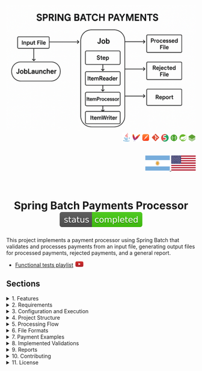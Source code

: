 <div align = "center">
  <img src="./src/main/resources/static/img/spring_batch_payments.png" >
</div>


  <div align="right">
    <img width="24" height="24" src="./src/main/resources/static/icons/backend/java/png/java.png" />
    <img width="20" height="20" src="./src/main/resources/static/icons/devops/png/maven.png" />
    <img width="22" height="22" src="./src/main/resources/static/icons/devops/png/postman.png" />
    <img width="22" height="22" src="./src/main/resources/static/icons/devops/png/git.png" />
    <img width="20" height="20" src="./src/main/resources/static/icons/backend/java/png/junit.png" />
    <img width="20" height="20" src="./src/main/resources/static/icons/devops/png/swagger.png" /> 
    <img width="20" height="20" src="./src/main/resources/static/icons/backend/java/png/spring-boot.png" /> 
    <img width="20" height="20" src="./src/main/resources/static/icons/backend/java/png/spring-batch.png" />    
  </div>


<br>

<br>


<div align="right"> 
  <a href="https://github.com/andresWeitzel/Spring_Batch_Processing_Payments/blob/master/src/main/resources/static/translation/README.es.md">
    <img width="65" height="40" src="./src/main/resources/static/icons/translation/arg-flag.jpg" />
  </a> 
  <a href="https://github.com/andresWeitzel/Spring_Batch_Processing_Payments/blob/master/README.md">
    <img width="65" height="40" src="./src/main/resources/static/icons/translation/eeuu-flag.jpg" />
  </a> 
</div>

<br>

<br>

<div align="center">  

# Spring Batch Payments Processor ![Status](./src/main/resources/static/icons/badges/status-completed.svg)

</div>

This project implements a payment processor using Spring Batch that validates and processes payments from an input file, generating output files for processed payments, rejected payments, and a general report.

* [Functional tests playlist]() <a href="" target="_blank"> <img src="./src/main/resources/static/icons/social-networks/yt.png" width="25" /></a>


## Sections


<details>
<summary>1. Features</summary>

- Batch payment processing
- Amount, currency, and customer data validation
- Commission calculation
- Report generation
- Error handling and rejected payments
- Support for multiple currencies (USD, EUR, GBP, JPY)
</details>

<details>
<summary>2. Requirements</summary>

- Java 17 or higher
- Maven 3.6 or higher
- Spring Boot 2.7.0
- Spring Batch 4.3.6
</details>

<details>
<summary>3. Configuration and Execution</summary>

1. Clone the repository:
```bash
git clone [repository-url]
cd spring_batch_processing_payments
```

2. The project uses different profiles for development and production. To run in development mode:

```bash
mvn spring-boot:run -Dspring-boot.run.profiles=dev
```

</details>

<details>
<summary>4. Project Structure</summary>

```
src/main/java/com/example/batch/
├── config/         # Spring Batch configuration
├── model/          # Data models
├── processor/      # Payment processors
└── enums/          # Enumerations
```
</details>

<details>
<summary>5. Processing Flow</summary>

1. **Payment Reading**: Reads payments from `input/payments.txt`
2. **Validation and Processing**: 
   - Validates amounts (minimum: 10.00, maximum: 10000.00)
   - Validates supported currencies
   - Validates email format
   - Calculates commissions
3. **Result Writing**:
   - Valid payments → `output/processed_payments.txt`
   - Rejected payments → `output/rejected_payments.txt`
   - General report → `output/payment_report.txt`
</details>

<details>
<summary>6. File Formats</summary>

### Input File (payments.txt)
```
id,amount,currency,status,paymentDate,paymentType,customerName,customerEmail
1,100.00,USD,PENDING,2024-03-20T10:00:00,CREDIT_CARD,John Doe,john@example.com
2,500.00,EUR,PENDING,2024-03-20T10:05:00,DEBIT_CARD,Jane Smith,jane@example.com
3,1000.00,GBP,PENDING,2024-03-20T10:10:00,CREDIT_CARD,Bob Johnson,bob@example.com
4,5000.00,JPY,PENDING,2024-03-20T10:15:00,DEBIT_CARD,Alice Brown,alice@example.com
```

### Processed Payments File (processed_payments.txt)
```
id,amount,currency,status,paymentDate,paymentType,customerName,customerEmail,amountInUSD,commission,validationStatus
1,100.00,USD,PROCESSED,2024-03-20T10:00:00,CREDIT_CARD,John Doe,john@example.com,100.00,2.00,VALID
2,500.00,EUR,PROCESSED,2024-03-20T10:05:00,DEBIT_CARD,Jane Smith,jane@example.com,545.00,10.90,VALID
3,1000.00,GBP,PROCESSED,2024-03-20T10:10:00,CREDIT_CARD,Bob Johnson,bob@example.com,1270.00,25.40,VALID
4,5000.00,JPY,PROCESSED,2024-03-20T10:15:00,DEBIT_CARD,Alice Brown,alice@example.com,33.50,0.67,VALID
```

### Rejected Payments File (rejected_payments.txt)
```
id,amount,currency,status,paymentDate,paymentType,customerName,customerEmail,errorMessage
5,5.00,USD,INVALID,2024-03-20T10:20:00,CREDIT_CARD,Charlie Wilson,charlie@example.com,Amount is below minimum allowed: 10.0
6,15000.00,EUR,INVALID,2024-03-20T10:25:00,DEBIT_CARD,Diana Miller,diana@example.com,Amount exceeds maximum allowed: 10000.0
7,200.00,MXN,INVALID,2024-03-20T10:30:00,CREDIT_CARD,Edward Davis,edward@example.com,Unsupported currency: MXN
8,300.00,GBP,INVALID,2024-03-20T10:35:00,INVALID_TYPE,Frank Lee,frank@example.com,Invalid payment type: INVALID_TYPE
9,400.00,USD,INVALID,2024-03-20T10:40:00,CREDIT_CARD,Grace Kim,invalid-email,Invalid email format
10,500.00,EUR,INVALID,2024-03-20T10:45:00,DEBIT_CARD,Henry Park,,Email cannot be empty
11,600.00,GBP,INVALID,2024-03-20T10:50:00,CREDIT_CARD,Ivy Chen,ivy@example.com,Invalid or empty payment date
```

### General Report File (payment_report.txt)
```
=== Payment Processing Report ===
Processing Date: 2024-03-20T11:00:00
Total Processed Payments: 4
Total Rejected Payments: 7
Total Payments: 11

=== Currency Statistics ===
USD: 2 payments (1 processed, 1 rejected)
EUR: 3 payments (1 processed, 2 rejected)
GBP: 3 payments (1 processed, 2 rejected)
JPY: 1 payment (1 processed, 0 rejected)
MXN: 1 payment (0 processed, 1 rejected)

=== Payment Type Statistics ===
CREDIT_CARD: 6 payments
DEBIT_CARD: 4 payments
INVALID_TYPE: 1 payment

=== Rejection Reasons ===
Amount too low: 1
Amount too high: 1
Unsupported currency: 1
Invalid payment type: 1
Invalid email: 2
Invalid date: 1

=== Total Amounts ===
Total Processed (USD): 1948.40
Total Commissions (USD): 38.97
```
</details>

<details>
<summary>7. Payment Examples</summary>

### Valid Payments
1. USD payment within allowed range:
```
id,amount,currency,status,paymentDate,paymentType,customerName,customerEmail
1,100.00,USD,PENDING,2024-03-20T10:00:00,CREDIT_CARD,John Doe,john@example.com
2,500.00,USD,PENDING,2024-03-20T10:05:00,DEBIT_CARD,Jane Smith,jane@example.com
3,1000.00,USD,PENDING,2024-03-20T10:10:00,CREDIT_CARD,Bob Johnson,bob@example.com
```

2. EUR payment with valid email:
```
id,amount,currency,status,paymentDate,paymentType,customerName,customerEmail
4,500.00,EUR,PENDING,2024-03-20T11:00:00,DEBIT_CARD,Jane Smith,jane.smith@example.com
5,750.00,EUR,PENDING,2024-03-20T11:05:00,CREDIT_CARD,Alice Brown,alice.brown@example.com
6,2500.00,EUR,PENDING,2024-03-20T11:10:00,DEBIT_CARD,Charlie Wilson,charlie.wilson@example.com
```

3. GBP payment with varied amounts:
```
id,amount,currency,status,paymentDate,paymentType,customerName,customerEmail
7,50.00,GBP,PENDING,2024-03-20T12:00:00,CREDIT_CARD,David Miller,david.miller@example.com
8,200.00,GBP,PENDING,2024-03-20T12:05:00,DEBIT_CARD,Eva Garcia,eva.garcia@example.com
9,5000.00,GBP,PENDING,2024-03-20T12:10:00,CREDIT_CARD,Frank Lee,frank.lee@example.com
```

4. JPY payment with different payment types:
```
id,amount,currency,status,paymentDate,paymentType,customerName,customerEmail
10,10000.00,JPY,PENDING,2024-03-20T13:00:00,CREDIT_CARD,Grace Kim,grace.kim@example.com
11,50000.00,JPY,PENDING,2024-03-20T13:05:00,DEBIT_CARD,Henry Park,henry.park@example.com
12,100000.00,JPY,PENDING,2024-03-20T13:10:00,CREDIT_CARD,Ivy Chen,ivy.chen@example.com
```

### Rejected Payments
1. Very low amounts:
```
id,amount,currency,status,paymentDate,paymentType,customerName,customerEmail
13,5.00,USD,PENDING,2024-03-20T14:00:00,CREDIT_CARD,Jack Wilson,jack@example.com
14,1.00,EUR,PENDING,2024-03-20T14:05:00,DEBIT_CARD,Kate Brown,kate@example.com
15,0.50,GBP,PENDING,2024-03-20T14:10:00,CREDIT_CARD,Liam Davis,liam@example.com
```

2. Unsupported currencies:
```
id,amount,currency,status,paymentDate,paymentType,customerName,customerEmail
16,1000.00,MXN,PENDING,2024-03-20T15:00:00,DEBIT_CARD,Maria Garcia,maria@example.com
17,500.00,CAD,PENDING,2024-03-20T15:05:00,CREDIT_CARD,Noah Smith,noah@example.com
18,2000.00,AUD,PENDING,2024-03-20T15:10:00,DEBIT_CARD,Olivia Lee,olivia@example.com
```

3. Invalid emails:
```
id,amount,currency,status,paymentDate,paymentType,customerName,customerEmail
19,200.00,USD,PENDING,2024-03-20T16:00:00,CREDIT_CARD,Peter Davis,invalid-email
20,300.00,EUR,PENDING,2024-03-20T16:05:00,DEBIT_CARD,Quinn Wilson,not-an-email
21,400.00,GBP,PENDING,2024-03-20T16:10:00,CREDIT_CARD,Rachel Brown,missing@domain
```

4. Very high amounts:
```
id,amount,currency,status,paymentDate,paymentType,customerName,customerEmail
22,15000.00,USD,PENDING,2024-03-20T17:00:00,DEBIT_CARD,Sam Miller,sam@example.com
23,20000.00,EUR,PENDING,2024-03-20T17:05:00,CREDIT_CARD,Tina Garcia,tina@example.com
24,25000.00,GBP,PENDING,2024-03-20T17:10:00,DEBIT_CARD,Victor Lee,victor@example.com
```

5. Invalid or empty dates:
```
id,amount,currency,status,paymentDate,paymentType,customerName,customerEmail
25,100.00,USD,PENDING,,CREDIT_CARD,Will Smith,will@example.com
26,200.00,EUR,PENDING,invalid-date,DEBIT_CARD,Xena Brown,xena@example.com
27,300.00,GBP,PENDING,2024-13-45T25:61:99,CREDIT_CARD,Yara Davis,yara@example.com
```

6. Invalid payment types:
```
id,amount,currency,status,paymentDate,paymentType,customerName,customerEmail
28,100.00,USD,PENDING,2024-03-20T18:00:00,INVALID_TYPE,Zack Wilson,zack@example.com
29,200.00,EUR,PENDING,2024-03-20T18:05:00,UNKNOWN,Anna Brown,anna@example.com
30,300.00,GBP,PENDING,2024-03-20T18:10:00,,Bob Davis,bob@example.com
```
</details>

<details>
<summary>8. Implemented Validations</summary>

1. **Amount**:
   - Minimum: 10.00
   - Maximum: 10000.00

2. **Supported Currencies**:
   - USD (US Dollar)
   - EUR (Euro)
   - GBP (British Pound)
   - JPY (Japanese Yen)

3. **Email**:
   - Valid format
   - Cannot be empty

4. **Payment Date**:
   - Cannot be empty
   - ISO 8601 format
</details>

<details>
<summary>9. Reports</summary>

The system generates three types of output files:

1. **processed_payments.txt**: Contains all valid processed payments
2. **rejected_payments.txt**: Contains payments that failed validation
3. **payment_report.txt**: General report with processing statistics
</details>

<details>
<summary>10. Contributing</summary>

1. Fork the project
2. Create your feature branch (`git checkout -b feature/AmazingFeature`)
3. Commit your changes (`git commit -m 'Add some AmazingFeature'`)
4. Push to the branch (`git push origin feature/AmazingFeature`)
5. Open a Pull Request
</details>

<details>
<summary>11. License</summary>

This project is under the MIT License - see the [LICENSE](LICENSE) file for details. 
